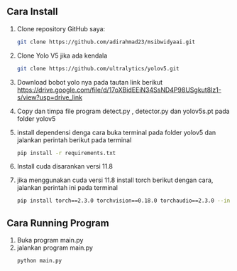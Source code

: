 ## Cara Install

1. Clone repository GitHub saya:
   ```bash
   git clone https://github.com/adirahmad23/msibwidyaai.git
2. Clone Yolo V5 jika ada kendala 
      ```bash
   git clone https://github.com/ultralytics/yolov5.git
3. Download bobot yolo nya pada tautan link berikut
   https://drive.google.com/file/d/17oXBidEEiN34SsND4P98USgkut8Iz1-s/view?usp=drive_link
5. Copy dan timpa file program detect.py , detector.py dan yolov5s.pt pada folder yolov5
   
6. install dependensi denga cara buka terminal pada folder yolov5 dan jalankan perintah berikut pada terminal
    ```bash
   pip install -r requirements.txt
7. Install cuda disarankan versi 11.8
8. jika menggunakan cuda versi 11.8 install torch berikut dengan cara, jalankan perintah ini pada terminal
     ```bash
     pip install torch==2.3.0 torchvision==0.18.0 torchaudio==2.3.0 --index-url https://download.pytorch.org/whl/cu118

## Cara Running Program
1. Buka program main.py
2. jalankan program main.py
    ```bash
   python main.py
